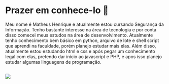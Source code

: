 <h1>Prazer em conhece-lo 👋</h1>

Meu nome é Matheus Henrique e atualmente estou cursando Segurança da Informação. Tenho bastante interesse na área de tecnologia e por conta disso comecei meus estudos na área de desenvolvimento. Atualmente tenho conhecimento bem básico em python, arquivo de lote e shell script que aprendi na faculdade, porém planejo estudar mais elas. Além disso, atualmente estou estudando html e css e após pegar um conhecimento legal com elas, pretendo dar início ao javascript e PHP, e apos isso planejo estudar algumas linguagens de programação.
##
<div>
  <a href=" https://www.linkedin.com/in/matheus-lima-7221351a2/" targat="_blank " target="_blank"><img src="https://www.google.com/url?sa=i&url=https%3A%2F%2Fcommons.wikimedia.org%2Fwiki%2FFile%3AWbseries_linkdin.png&psig=AOvVaw297NO8OJ4rTnFnc2U-rFFm&ust=1673825894545000&source=images&cd=vfe&ved=0CBAQjRxqFwoTCODZn4mdyPwCFQAAAAAdAAAAABAQ" target="_blank"></a>
</div>
